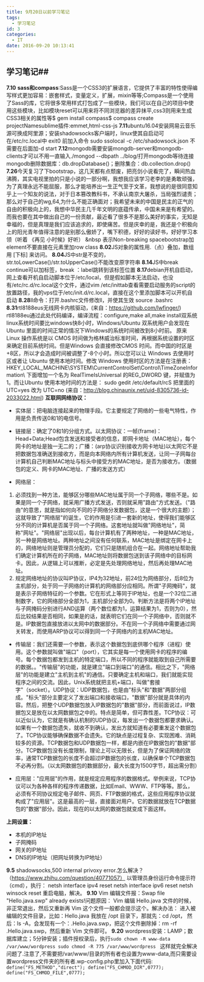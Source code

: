 ```yaml
---
title: 9月20日以前学习笔记
tags:
  - 学习笔记
id: 3
categories:
  - IT
date: 2016-09-20 10:13:41
---
```


<div>

## 学习笔记##

**7.10** **sass和compass**:Sass是一个CSS3的扩展语言，它提供了丰富的特性使得编写样式更加容易：嵌套样式，变量定义，扩展，mixin等等;Compass是一个使用了Sass的库，它将很多常用样式打包成了一些模块，我们可以在自己的项目中使用这些模块，比如模块reset可以用来将不同浏览器的差异抹平,css3则用来生成CSS3相关的属性等$ gem install compass$ compass create projectNamesublime插件:emmet,html-css-js
**7.11**ubuntu16.04安装网易云音乐 源可换成阿里源；安装shadowsocks客户端时，linux使其自启动可在/etc/rc.local中 exit0 前加入命令 sudo ssolocal -c /etc/shadowsock.json 不需要在后面加-d start
**7.12**mongodb需要安装mongdb-server和mongodb-clients才可以不用一直输入./mongod --dbpath ../blog/打开mongodb等待连接mongodb删除数据库：db.dropDatabase()；删除集合：db.collection.drop()<!--more-->
**7.26**今天复习了下bootstrap，这几天都有点颓废，把亮剑小说看完了，瞬间热血沸腾，其实电视里拍的只是小说的一部分啊，我想我应该学习老李的是勇敢顽强，为了真理永远不能屈服，那么才能培养出一生正气至于文革，我想说的是很同意知乎上一个知友的说法，对于日本篡改教科书，不承认南京大屠杀，当局强烈谴责；那么对于自己的wg,64,为什么不能正确面对；我希望未来的中国是民主的正气的自由的积极向上的，我想中华民主几千年文明的底蕴传承，中国未来是有希望的。而我也要在其中做出自己的一份贡献，最近看了很多不是那么美好的事实，无知是幸福的，但是真理是我们应该追求的，即使痛苦。但是庆幸的是，我还是个积极向上的阳光青年值得注意的是别那么傲娇了，嘴下积德，好好的读好书，好好学习本领（听着 《再见 小时候》好听）
&amp;nbsp 表示Non-breaking spacebootstrap加element不要直接在元素里加row class
**8.02**JS对象的属性用.（点）叠加，数组用 [下标] 来访问。
**8.04**JS中str是不变的，str.toLowerCase()/str.toUpperCase()不能改变原字符串
**8.14**JS中break continue可以加标签，break ：label跳转到该标签位置
**8.17**debian开机自启动，网上查看开机自启动脚本位于/etc/local，但是假如脚本无法启动，也没有/etc/rc.d/rc.local这个文件，通过vim /etc/inittab查看需要启动服务的script的放置路径，我的vps位于/etc/init.d/rc.local，直接在这个里添加脚本可以开机自启动
**8.28**ll命令：打开.bashrc文件修改ll，并使其生效 source .bashrc
**8.31**rtl8188eus无线网卡内核驱动，(来自：https://github.com/lwfinger/)
rtl8188eu通过此处代码编译，编译流程：configure,make all,make install双系统linux系统时间要比windows快8小时，Windows/Ubuntu 双系统用户会发现在 Ubuntu 里面的时间正常的情况下Windows的系统时间被改到8小时前。 原来 Linux 操作系统是以 CMOS 时间做为格林威治标准时间，再根据系统设置的时区来确定目前系统时间。但是Windows 会直接修改CMOS 时间。而中国的时区是+8区，所以才会造成时间被调整了-8个小时。所以您可以让 Windows 去使用时区或者让 Ubuntu 使用本地时间。修改 Windows 使用时区的方法是在注册表： HKEY_LOCAL_MACHINE\SYSTEM\CurrentControlSet\Control\TimeZoneInformation\ 下面增加一个名为 RealTimeIsUniversal 的REG_DWORD 键，并赋值为 1。而让Ubuntu 使用本地时间的方法是： sudo gedit /etc/default/rcS 把里面的 UTC=yes 改为 UTC=no (来自：http://blog.chinaunix.net/uid-8305736-id-2033022.html)
**互联网网络协议：**

- 实体层：把电脑连接起来的物理手段。它主要规定了网络的一些电气特性，作用是负责传送0和1的电信号。

- 链接层：确定了0和1的分组方式。以太网协议：一帧(frame)：Head+Data;Head包含发送和接受者的信息，即网卡地址（MAC地址），每个网卡的地址是独一无二的；广播：(arp协议识别接收方网卡地址)以太网它不是把数据包准确送到接收方，而是向本网络内所有计算机发送，让同一子网每台计算机自己判断MAC地址与标头中接受方的MAC地址，是否为接收方。（数据包的定义、网卡的MAC地址、广播的发送方式）

- 网络层：
1.  必须找到一种方法，能够区分哪些MAC地址属于同一个子网络，哪些不是。如果是同一个子网络，就采用广播方式发送，否则就采用"路由"方式发送。（"路由"的意思，就是指如何向不同的子网络分发数据包，这是一个很大的主题）；这就导致了"网络层"的诞生，它的作用是引进一套新的地址，使得我们能够区分不同的计算机是否属于同一个子网络。这套地址就叫做"网络地址"，简称"网址"。"网络层"出现以后，每台计算机有了两种地址，一种是MAC地址，另一种是网络地址。两种地址之间没有任何联系，MAC地址是绑定在网卡上的，网络地址则是管理员分配的，它们只是随机组合在一起。网络地址帮助我们确定计算机所在的子网络，MAC地址则将数据包送到该子网络中的目标网卡。因此，从逻辑上可以推断，必定是先处理网络地址，然后再处理MAC地址。
2.  规定网络地址的协议叫IP协议，IP4为32地址，前24位为网络部分，后8位为主机部分，处于同一子网络的计算机的网络部分应相同。所谓"子网掩码"，就是表示子网络特征的一个参数。它在形式上等同于IP地址，也是一个32位二进制数字，它的网络部分全部为1，主机部分全部为0。判断方法是将两个IP地址与子网掩码分别进行AND运算（两个数位都为1，运算结果为1，否则为0），然后比较结果是否相同，如果是的话，就表明它们在同一个子网络中，否则就不是。IP数据包直接放进以太网中的数据部分。不在同一个子网络中需要通过网关转发，而使用ARP协议可以得到同一个子网络内的主机MAC地址。

- 传输层：我们还需要一个参数，表示这个数据包到底供哪个程序（进程）使用。这个参数就叫做"端口"（port），它其实是每一个使用网卡的程序的编号。每个数据包都发到主机的特定端口，所以不同的程序就能取到自己所需要的数据。。"传输层"的功能，就是建立"端口到端口"的通信。相比之下，"网络层"的功能是建立"主机到主机"的通信。只要确定主机和端口，我们就能实现程序之间的交流。因此，Unix系统就把主机+端口，叫做"套接字"（socket）。UDP协议：UDP数据包，也是由"标头"和"数据"两部分组成。"标头"部分主要定义了发出端口和接收端口，"数据"部分就是具体的内容。然后，把整个UDP数据包放入IP数据包的"数据"部分，而前面说过，IP数据包又是放在以太网数据包之中的。特点是简单，但可靠性差。TCP协议：可以近似认为，它就是有确认机制的UDP协议，每发出一个数据包都要求确认。如果有一个数据包遗失，就收不到确认，发出方就知道有必要重发这个数据包了。TCP协议能够确保数据不会遗失。它的缺点是过程复杂、实现困难、消耗较多的资源。TCP数据包和UDP数据包一样，都是内嵌在IP数据包的"数据"部分。TCP数据包没有长度限制，理论上可以无限长，但是为了保证网络的效率，通常TCP数据包的长度不会超过IP数据包的长度，以确保单个TCP数据包不必再分割。（以太网数据包的数据部分，最大长度为1500字节，超出需分割）

- 应用层："应用层"的作用，就是规定应用程序的数据格式。举例来说，TCP协议可以为各种各样的程序传递数据，比如Email、WWW、FTP等等。那么，必须有不同协议规定电子邮件、网页、FTP数据的格式，这些应用程序协议就构成了"应用层"。这是最高的一层，直接面对用户。它的数据就放在TCP数据包的"数据"部分。因此，现在的以太网的数据包就变成下面这样。

**上网设置：**
- 本机的IP地址
- 子网掩码
- 网关的IP地址
- DNS的IP地址（把网址转换为IP地址）

**9.5** shadowsocks,500 internal privoxy error.怎么解决？（https://www.zhihu.com/question/40771057）
以管理员身份运行命令提示符（cmd），执行： netsh interface ipv4 reset netsh interface ipv6 reset netsh winsock reset 重启电脑，解决。
**9.10** Vim 编辑文件报：Swap file "Hello.java.swp" already exists!问题原因： Vim 编辑 Hello.java 文件的时候，非正常退出，然后又重新再 Vim 这个文件一般都会提示这个。解决办法： 进入被编辑的文件目录，比如：Hello.java 我放在 /opt 目录下，那就先：cd /opt， 然后：ls -A，会发现有一个：.Hello.java.swp，把这个文件删除掉：rm -rf .Hello.java.swp，然后重新 Vim 文件即可。
**9.20** wordpress安装：LAMP；数据库建立；5分钟安装；插件授权录后，执行`sudo chown -R www-data /var/www/wordpress
sudo chmod -R 775 /var/www/wordpress `
这样就完全解决问题了.注意了,不需要把/var/www/目录的所有者也设置为www-data,而只需要设置wordpress文件夹的所有者.wp-config.php里加入下面代码:` define("FS_METHOD","direct"); define("FS_CHMOD_DIR",0777); define("FS_CHMOD_FILE",0777);`
</div>
&nbsp;